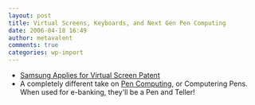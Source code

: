 ```yaml
---
layout: post
title: Virtual Screens, Keyboards, and Next Gen Pen Computing
date: 2006-04-18 16:49
author: metavalent
comments: true
categories: wp-import
---
```

<ul><li><a href="http://www.dailytech.com/article.aspx?newsid=1782">Samsung Applies for Virtual Screen Patent</a></li>
<li>A completely different take on <a href="http://www.rense.com/general69/future.htm">Pen Computing</a>, or Computering Pens.  When used for e-banking, they'll be a Pen and Teller!</li>
</ul>
